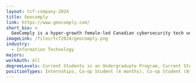 ```yaml
---
layout: tcf-company-2024
title: Geocomply
link: https://www.geocomply.com/
short_bio: >
  GeoComply is a hyper-growth female-led Canadian cybersecurity tech unicorn that uses powerful and innovative location detection technology to help prevent digital fraud.
imageLink: /files/tcf2024/geocomply.png
industry:
  - Information Technology
majors:
workAuth: All
degreeLevels: Current Students in an Undergraduate Program, Current Students in a Masters Program, Current Students in a Phd Program, Graduated with an Undergraduate Degree, Graduated with a Graduate Degree (Masters or Phd)
positionTypes: Internships, Co-op Student (4 months), Co-op Student (8+ months), Recent Graduate
---
```

